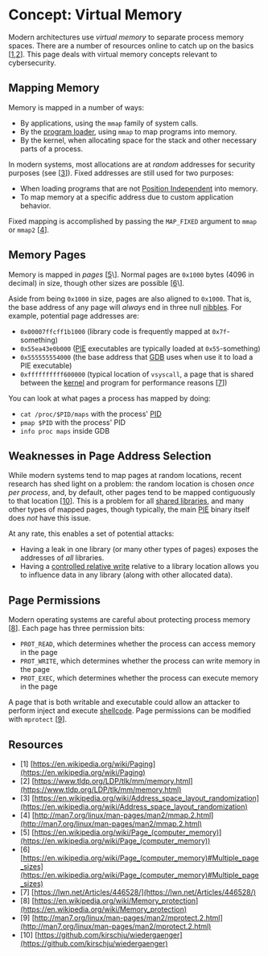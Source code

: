 # Concept: Virtual Memory

Modern architectures use _virtual memory_ to separate process memory spaces.
There are a number of resources online to catch up on the basics \[[1](https://en.wikipedia.org/wiki/Paging),[2](https://www.tldp.org/LDP/tlk/mm/memory.html)\].
This page deals with virtual memory concepts relevant to cybersecurity.

## Mapping Memory

Memory is mapped in a number of ways:

- By applications, using the `mmap` family of system calls.
- By the [program loader](loader), using `mmap` to map programs into memory.
- By the kernel, when allocating space for the stack and other necessary parts of a process.

In modern systems, most allocations are at _random_ addresses for security purposes (see \[[3](https://en.wikipedia.org/wiki/Address_space_layout_randomization)\]).
Fixed addresses are still used for two purposes:

- When loading programs that are not [Position Independent](pie) into memory.
- To map memory at a specific address due to custom application behavior.

Fixed mapping is accomplished by passing the `MAP_FIXED` argument to `mmap` or `mmap2` \[[4](http://man7.org/linux/man-pages/man2/mmap.2.html)\].

## Memory Pages

Memory is mapped in _pages_ \[[5](https://en.wikipedia.org/wiki/Page_(computer_memory))\].
Normal pages are `0x1000` bytes (4096 in decimal) in size, though other sizes are possible \[[6](https://en.wikipedia.org/wiki/Page_(computer_memory)#Multiple_page_sizes)\].

Aside from being `0x1000` in size, pages are also aligned to `0x1000`.
That is, the base address of any page will _always_ end in three null [nibbles](words).
For example, potential page addresses are:

- `0x00007ffcff1b1000` (library code is frequently mapped at `0x7f`-something)
- `0x55ea43e0b000` ([PIE](pie) executables are typically loaded at `0x55`-something)
- `0x555555554000` (the base address that [GDB](debuggers) uses when use it to load a PIE executable)
- `0xffffffffff600000` (typical location of `vsyscall`, a page that is shared between the [kernel](kernel) and program for performance reasons \[[7](https://lwn.net/Articles/446528/)\])

You can look at what pages a process has mapped by doing:

- `cat /proc/$PID/maps` with the process' [PID](pid)
- `pmap $PID` with the process' PID
- `info proc maps` inside GDB

## Weaknesses in Page Address Selection

While modern systems tend to map pages at random locations, recent research has shed light on a problem: the random location is chosen _once per process_, and, by default, other pages tend to be mapped contiguously to that location \[[10](https://github.com/kirschju/wiedergaenger)\].
This is a problem for all [shared libraries](libraries), and many other types of mapped pages, though typically, the main [PIE](pie) binary itself does *not* have this issue.

At any rate, this enables a set of potential attacks:

- Having a leak in one library (or many other types of pages) exposes the addresses of _all_ libraries.
- Having a [controlled relative write](write_types) relative to a library location allows you to influence data in any library (along with other allocated data).

## Page Permissions

Modern operating systems are careful about protecting process memory \[[8](https://en.wikipedia.org/wiki/Memory_protection)\].
Each page has three permission bits:

- `PROT_READ`, which determines whether the process can access memory in the page
- `PROT_WRITE`, which determines whether the process can write memory in the page
- `PROT_EXEC`, which determines whether the process can execute memory in the page

A page that is both writable and executable could allow an attacker to perform inject and execute [shellcode](shellcode).
Page permissions can be modified with `mprotect` \[[9](http://man7.org/linux/man-pages/man2/mprotect.2.html)\].

## Resources

- \[1\] [https://en.wikipedia.org/wiki/Paging](https://en.wikipedia.org/wiki/Paging)
- \[2\] [https://www.tldp.org/LDP/tlk/mm/memory.html](https://www.tldp.org/LDP/tlk/mm/memory.html)
- \[3\] [https://en.wikipedia.org/wiki/Address_space_layout_randomization](https://en.wikipedia.org/wiki/Address_space_layout_randomization)
- \[4\] [http://man7.org/linux/man-pages/man2/mmap.2.html](http://man7.org/linux/man-pages/man2/mmap.2.html)
- \[5\] [https://en.wikipedia.org/wiki/Page_(computer_memory)](https://en.wikipedia.org/wiki/Page_(computer_memory))
- \[6\] [https://en.wikipedia.org/wiki/Page_(computer_memory)#Multiple_page_sizes](https://en.wikipedia.org/wiki/Page_(computer_memory)#Multiple_page_sizes)
- \[7\] [https://lwn.net/Articles/446528/](https://lwn.net/Articles/446528/)
- \[8\] [https://en.wikipedia.org/wiki/Memory_protection](https://en.wikipedia.org/wiki/Memory_protection)
- \[9\] [http://man7.org/linux/man-pages/man2/mprotect.2.html](http://man7.org/linux/man-pages/man2/mprotect.2.html)
- \[10\] [https://github.com/kirschju/wiedergaenger](https://github.com/kirschju/wiedergaenger)
